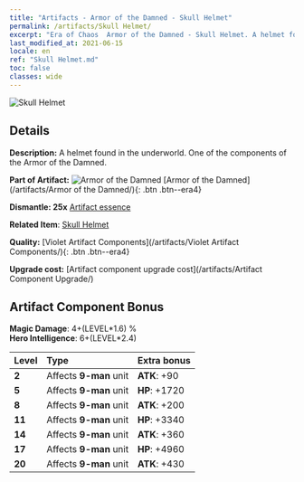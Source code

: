```yaml
---
title: "Artifacts - Armor of the Damned - Skull Helmet"
permalink: /artifacts/Skull Helmet/
excerpt: "Era of Chaos  Armor of the Damned - Skull Helmet. A helmet found in the underworld. One of the components of the Armor of the Damned."
last_modified_at: 2021-06-15
locale: en
ref: "Skull Helmet.md"
toc: false
classes: wide
---
```


 ![Skull Helmet](/images/t/artifact_40303.png)



## Details

 **Description:** A helmet found in the underworld. One of the components of the Armor of the Damned.

 **Part of Artifact:** ![Armor of the Damned](/images/t/icon_artifact_30.png) [Armor of the Damned](/artifacts/Armor of the Damned/){: .btn .btn--era4}

 **Dismantle: 25x** [Artifact essence](/Items/con_905/)

 **Related Item**: [Skull Helmet](/Items/art_123/)

 **Quality:** [Violet Artifact Components](/artifacts/Violet Artifact Components/){: .btn .btn--era4}

 **Upgrade cost:** [Artifact component upgrade cost](/artifacts/Artifact Component Upgrade/)

## Artifact Component Bonus

  **Magic Damage**: 4+(LEVEL\*1.6) %<br/>**Hero Intelligence**: 6+(LEVEL\*2.4)

  |  Level  | Type |    Extra bonus  | 
  |:--------|:-----|:----------------| 
  | **2** | Affects **9-man** unit | **ATK**: +90 | 
  | **5** | Affects **9-man** unit | **HP**: +1720 | 
  | **8** | Affects **9-man** unit | **ATK**: +200 | 
  | **11** | Affects **9-man** unit | **HP**: +3340 | 
  | **14** | Affects **9-man** unit | **ATK**: +360 | 
  | **17** | Affects **9-man** unit | **HP**: +4960 | 
  | **20** | Affects **9-man** unit | **ATK**: +430 | 
